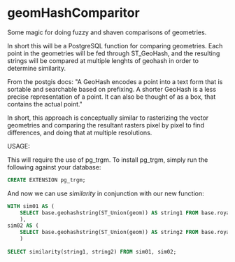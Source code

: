 geomHashComparitor
==================

Some magic for doing fuzzy and shaven comparisons of geometries.

In short this will be a PostgreSQL function for comparing geometries.  Each point in the geometries will be fed through ST_GeoHash, and the resulting strings will be compared at multiple lenghts of geohash in order to determine similarity.

From the postgis docs:
"A GeoHash encodes a point into a text form that is sortable and searchable based on prefixing. A shorter GeoHash is a less precise representation of a point. It can also be thought of as a box, that contains the actual point."

In short, this approach is conceptually similar to rasterizing the vector geometries and comparing the resultant rasters pixel by pixel to find differences, and doing that at multiple resolutions.

USAGE:

This will require the use of pg_trgm.  To install pg_trgm, simply run the following against your database:
```SQL
CREATE EXTENSION pg_trgm;
```


And now we can use _similarity_ in conjunction with our new function:
```SQL
WITH sim01 AS (
	SELECT base.geohashstring(ST_Union(geom)) AS string1 FROM base.royalview
	),
sim02 AS (
	SELECT base.geohashstring(ST_Union(geom)) AS string2 FROM base.royalview_hand
	)
	
SELECT similarity(string1, string2) FROM sim01, sim02;
```
